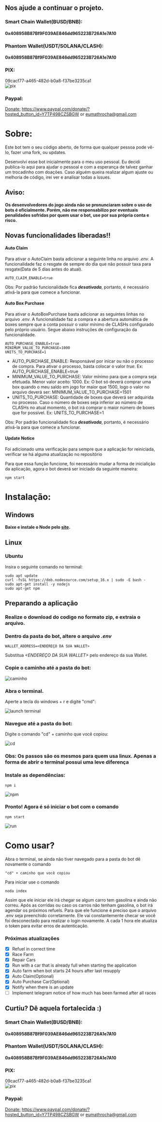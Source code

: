 ## Nos ajude a continuar o projeto.

### Smart Chain Wallet(BUSD/BNB):

#### 0x408958B87Bf9F039AE846dd965223B726A1e7A10

### Phantom Wallet(USDT/SOLANA/CLASH):

#### 0x408958B87Bf9F039AE846dd965223B726A1e7A10

### PIX:

09cacf77-a465-482d-b0a8-f37be3235ca1  
![pix](https://raw.githubusercontent.com/mrgasparini/ClashOfCars-Bot/main/readme-images/pix.jpg)

### Paypal:

[Donate:](https://www.paypal.com/donate/?hosted_button_id=Y7TP498CZSBGW)
https://www.paypal.com/donate/?hosted_button_id=Y7TP498CZSBGW
or
eumathrocha@gmail.com

# Sobre:

Este bot tem o seu código aberto, de forma que qualquer pessoa pode vê-lo, fazer uma fork, ou updates.

Desenvolvi esse bot inicialmente para o meu uso pessoal. Eu decidi publica-lo
aqui para ajudar o pessoal e com a esperança de talvez ganhar um trocadinho com
doações. Caso alguém queira realizar algum ajuste ou melhoria de código, irei ver e analisar todas a issues.

## Aviso:

#### Os desenvolvedores do jogo ainda não se pronunciaram sobre o uso de bots é oficialmente. Porém, não me responsabilizo por eventuais penalidades sofridas por quem usar o bot, use por sua própria conta e risco.

## Novas funcionalidades liberadas!!

#### Auto Claim

Para ativar o AutoClaim basta adicionar a seguinte linha no arquivo _.env_. A funcionalidade faz o resgate de sempre do dia que não possuir taxa para resgate(Data de 5 dias antes do atual).

```
AUTO_CLAIM_ENABLE=true
```

Obs: Por padrão funcionalidade fica **_desativada_**, portanto, é necessário ativá-la para que comece a funcionar.

#### Auto Box Purchase

Para ativar o AutoBoxPurchase basta adicionar as seguintes linhas no arquivo _.env_. A funcionalidade faz a compra e a abertura automática de boxes sempre que a conta possuir o valor mínimo de CLASHs configurado pelo próprio usuário. Segue abaixo instruções de configuração da funcionalidade.


```
AUTO_PURCHASE_ENABLE=true
MINIMUM_VALUE_TO_PURCHASE=1000
UNITS_TO_PURCHASE=1
```
- AUTO_PURCHASE_ENABLE: Responsável por inicar ou não o processo de compra. Para ativar o processo, basta colocar o valor *true*. Ex: AUTO_PURCHASE_ENABLE=true
- MINIMUM_VALUE_TO_PURCHASE: Valor mínimo para que a compra seja efetuada. Menor valor aceito: 1000. Ex: O bot só deverá comprar uma box quando o meu saldo em jogo for maior que 1500, logo o valor no arquivo deverá ser: MINIMUM_VALUE_TO_PURCHASE=1501
- UNITS_TO_PURCHASE: Quantidade de boxes que deverá ser adquirida no processo. Caso o número de boxes seja inferior ao número de CLASHs no atual momento, o bot irá comprar o maior número de boxes que for possível. Ex: UNITS_TO_PURCHASE=1

Obs: Por padrão funcionalidade fica **_desativada_**, portanto, é necessário ativá-la para que comece a funcionar.

#### Update Notice

Foi adicionado uma verificação para sempre que a aplicação for reiniciada, verificar se há alguma atualização no repositório

Para que essa função funcione, foi necessário mudar a forma de inicialição da aplicação, agora o bot deverá ser iniciado da seguinte maneira: 

```
npm start
```

# Instalação:

## Windows

#### Baixe e instale o Node pelo [site](https://nodejs.org/en/download/).

## Linux

### Ubuntu

Insira o seguinte comando no terminal:

```
sudo apt update
curl -fsSL https://deb.nodesource.com/setup_16.x | sudo -E bash -
sudo apt-get install -y nodejs
sudo apt-get npm
```

## Preparando a aplicação

### Realize o download do codigo no formato zip, e extraia o arquivo.

### Dentro da pasta do bot, altere o arquivo _.env_

```
WALLET_ADDRESS=<ENDEREÇO DA SUA WALLET>
```

Substitua _<ENDEREÇO DA SUA WALLET>_ pelo endereço da sua Wallet.

### Copie o caminho até a pasta do bot:

![caminho](https://raw.githubusercontent.com/mrgasparini/ClashOfCars-Bot/main/readme-images/address.png)

### Abra o terminal.

Aperte a tecla do windows + r e digite "cmd":

![launch terminal](https://raw.githubusercontent.com/mrgasparini/ClashOfCars-Bot/main/readme-images/cmd.png)

### Navegue até a pasta do bot:

Digite o comando "cd" + caminho que você copiou:

![cd](https://raw.githubusercontent.com/mrgasparini/ClashOfCars-Bot/main/readme-images/cd.png)

### Obs: Os passos são os mesmos para quem usa linux. Apenas a forma de abrir o terminal possui uma leve diferença

### Instale as dependências:

```
npm i
```

![npm](https://raw.githubusercontent.com/mrgasparini/ClashOfCars-Bot/main/readme-images/npm.png)

### Pronto! Agora é só iniciar o bot com o comando

```
npm start
```

![run](https://raw.githubusercontent.com/mrgasparini/ClashOfCars-Bot/main/readme-images/node.png)

# Como usar?

Abra o terminal, se ainda não tiver navegado para a pasta do bot dê novamente o comando

```
"cd" + caminho que você copiou
```

Para iniciar use o comando

```
noda index
```

Assim que ele iniciar ele irá chegar se algum carro tem gasolina e ainda não correu. Após as corridas ou caso os carros não tenham gasolina, o bot irá agendar os próximos refuels.
Para que ele funcione é preciso que o arquivo .env seja preenchido corretamente.
Ele vai constantemente checar se você foi desconectado para realizar o login novamente.
A cada 1 hora ele atualiza o token para evitar erros de autenticação.

### Próximas atualizações

- [x] Refuel in correct time
- [x] Race Farm
- [x] Repair Cars
- [x] Run with a car that is already full when starting the application
- [x] Auto farm when bot starts 24 hours after last resupply
- [x] Auto Claim(Optional)
- [X] Auto Purchase Car(Optional)
- [X] Notify when there is an update
- [ ] Implement telegram notice of how much has been farmed after all races

## Curtiu? Dê aquela fortalecida :)

### Smart Chain Wallet(BUSD/BNB):

#### 0x408958B87Bf9F039AE846dd965223B726A1e7A10

### Phantom Wallet(USDT/SOLANA/CLASH):

#### 0x408958B87Bf9F039AE846dd965223B726A1e7A10

### PIX:

09cacf77-a465-482d-b0a8-f37be3235ca1  
![pix](https://raw.githubusercontent.com/mrgasparini/ClashOfCars-Bot/main/readme-images/pix.jpg)

### Paypal:

[Donate:](https://www.paypal.com/donate/?hosted_button_id=Y7TP498CZSBGW)
https://www.paypal.com/donate/?hosted_button_id=Y7TP498CZSBGW
or
eumathrocha@gmail.com
